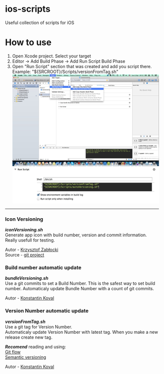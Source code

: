 ios-scripts
===========
Useful collection of scripts for iOS

How to use
===========
1. Open Xcode project. Select your target  
2. Editor -> Add Build Phase -> Add Run Script Build Phase  
3. Open "Run Script" section that was created and add you script there.  
   Example: "${SRCROOT}/Scripts/versionFromTag.sh"  
![Screenshot](/readme/script-full-screen.jpg "Step 1-2")  
![Screenshot](/readme/script-files-setup.jpg "Step 3")  

----

### Icon Versioning
***iconVersioning.sh***  
Generate app icon with build number, version and commit information. Really usefull for testing.  

Autor - [Krzysztof Zabłocki](https://github.com/krzysztofzablocki)  
Source - [git project](https://github.com/krzysztofzablocki/IconOverlaying)  

### Build number automatic update
***bundleVersioning.sh***  
Use a git commits to set a Build Number. This is the safest way to set build number.
Automaticaly update Bundle Number with a count of git commits.  

Autor - [Konstantin Koval](https://github.com/konstantinkoval)  


### Version Number automatic update
***versionFromTag.sh***  
Use a git tag for Version Number.  
Automaticaly update Version Number with latest tag. When you make a new release create new tag.

***Recomend*** reading and using:  
[Git flow](http://nvie.com/posts/a-successful-git-branching-model)  
[Semantic versioning](http://semver.org)  

Autor - [Konstantin Koval](https://github.com/konstantinkoval)  